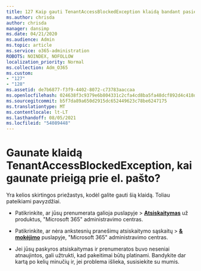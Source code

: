 ```yaml
---
title: 127 Kaip gauti TenantAccessBlockedException klaidą bandant pasiekti el. paštą?
ms.author: chrisda
author: chrisda
manager: dansimp
ms.date: 04/21/2020
ms.audience: Admin
ms.topic: article
ms.service: o365-administration
ROBOTS: NOINDEX, NOFOLLOW
localization_priority: Normal
ms.collection: Adm_O365
ms.custom:
- "127"
- "128"
ms.assetid: de7b6877-f3f9-4402-8072-c73783aaccaa
ms.openlocfilehash: 024638f3c9379e6b804331c2cfa4cd8ba5fa48dcf892d4c418db0ff9a0206b3b
ms.sourcegitcommit: b5f7da89a650d2915dc652449623c78be6247175
ms.translationtype: MT
ms.contentlocale: lt-LT
ms.lasthandoff: 08/05/2021
ms.locfileid: "54089448"
---
```

# <a name="getting-a-tenantaccessblockedexception-error-when-accessing-email"></a>Gaunate klaidą TenantAccessBlockedException, kai gaunate prieigą prie el. pašto?

Yra kelios skirtingos priežastys, kodėl galite gauti šią klaidą. Toliau pateikiami pavyzdžiai.

- Patikrinkite, ar jūsų prenumerata galioja puslapyje  \> **[Atsiskaitymas](https://portal.office.com/adminportal/home#/subscriptions)** už produktus, "Microsoft 365" administravimo centras.

- Patikrinkite, ar nėra ankstesnių  pranešimų atsiskaitymo sąskaitų \> **[& mokėjimo](https://portal.office.com/adminportal/home#/billoverview)** puslapyje, "Microsoft 365" administravimo centras.

- Jei jūsų paskyros atsiskaitymas ir prenumeratos buvo neseniai atnaujintos, gali užtrukti, kad pakeitimai būtų platinami. Bandykite dar kartą po kelių minučių ir, jei problema išlieka, susisiekite su mumis.
